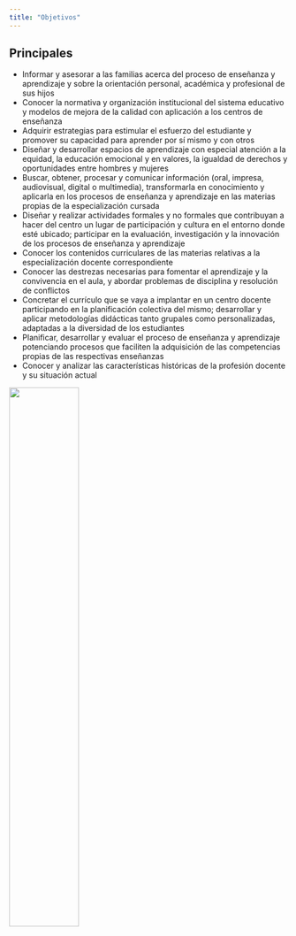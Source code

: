 ```yaml
---
title: "Objetivos"
---
```

## Principales

- Informar y asesorar a las familias acerca del proceso de enseñanza y aprendizaje y sobre la orientación personal, académica y profesional de sus hijos
- Conocer la normativa y organización institucional del sistema educativo y modelos de mejora de la calidad con aplicación a los centros de enseñanza
- Adquirir estrategias para estimular el esfuerzo del estudiante y promover su capacidad para aprender por sí mismo y con otros
- Diseñar y desarrollar espacios de aprendizaje con especial atención a la equidad, la educación emocional y en valores, la igualdad de derechos y oportunidades entre hombres y mujeres
- Buscar, obtener, procesar y comunicar información (oral, impresa, audiovisual, digital o multimedia), transformarla en conocimiento y aplicarla en los procesos de enseñanza y aprendizaje en las materias propias de la especialización cursada
- Diseñar y realizar actividades formales y no formales que contribuyan a hacer del centro un lugar de participación y cultura en el entorno donde esté ubicado; participar en la evaluación, investigación y la innovación de los procesos de enseñanza y aprendizaje
- Conocer los contenidos curriculares de las materias relativas a la especialización docente correspondiente
- Conocer las destrezas necesarias para fomentar el aprendizaje y la convivencia en el aula, y abordar problemas de disciplina y resolución de conflictos
- Concretar el currículo que se vaya a implantar en un centro docente participando en la planificación colectiva del mismo; desarrollar y aplicar metodologías didácticas tanto grupales como personalizadas, adaptadas a la diversidad de los estudiantes
- Planificar, desarrollar y evaluar el proceso de enseñanza y aprendizaje potenciando procesos que faciliten la adquisición de las competencias propias de las respectivas enseñanzas
- Conocer y analizar las características históricas de la profesión docente y su situación actual

<img 
src="https://www.ull.es/portal/noticias/wp-content/uploads/sites/13/2018/04/ull-nuevo-logo.jpg"  
width="50%" 
/>